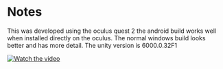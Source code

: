 <h1>Notes</h1>
This was developed using the oculus quest 2 the android build works well when installed directly on the oculus. The normal windows build looks better and has more detail.
The unity version is 6000.0.32F1

[![Watch the video](https://github.com/user-attachments/assets/ca10b61b-ce31-4314-8d5f-dfcc28c132b6)](https://youtu.be/fbhMm_lXqmk)
